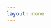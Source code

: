 ```yaml
---
layout: none
---
```


<RedoclyAPIBlock src="/firefly-services/docs/photoshop_status.json" width="600px" disableSidebar hideTryItPanel scrollYOffset={64} generateCodeSamples="languages: [{lang: 'curl'}]" />
